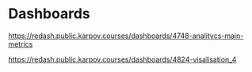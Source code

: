 # Dashboards
https://redash.public.karpov.courses/dashboards/4748-analitycs-main-metrics


https://redash.public.karpov.courses/dashboards/4824-visalisation_4
